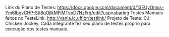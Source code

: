 Link do Plano de Testes: https://docs.google.com/document/d/13EUyOmss-Ym6IbgvCHP-StI8qOjlkMFlMTvpD7NzFrg/edit?usp=sharing
Testes Manuais feitos no TesteLink. http://vania.ic.uff.br/testlink/
Projeto de Teste: CJ: Chicken Jockey.
Cada integrante fez seu plano de testes próprio para execução dos testes manuais.
